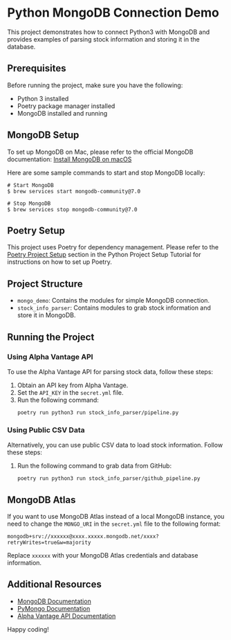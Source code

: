 # Python MongoDB Connection Demo
This project demonstrates how to connect Python3 with MongoDB and provides examples of parsing stock information and storing it in the database.

## Prerequisites
Before running the project, make sure you have the following:
- Python 3 installed
- Poetry package manager installed
- MongoDB installed and running

## MongoDB Setup
To set up MongoDB on Mac, please refer to the official MongoDB documentation: [Install MongoDB on macOS](https://www.mongodb.com/docs/manual/tutorial/install-mongodb-on-os-x/)

Here are some sample commands to start and stop MongoDB locally:
```shell
# Start MongoDB
$ brew services start mongodb-community@7.0

# Stop MongoDB
$ brew services stop mongodb-community@7.0
```

## Poetry Setup
This project uses Poetry for dependency management. Please refer to the [Poetry Project Setup](https://github.com/turingplanet/python-project-setup-tutorial/blob/main/comprehensive_set_up.md#poetry-project-setup) section in the Python Project Setup Tutorial for instructions on how to set up Poetry.

## Project Structure
- `mongo_demo`: Contains the modules for simple MongoDB connection.
- `stock_info_parser`: Contains modules to grab stock information and store it in MongoDB.

## Running the Project
### Using Alpha Vantage API
To use the Alpha Vantage API for parsing stock data, follow these steps:
1. Obtain an API key from Alpha Vantage.
2. Set the `API_KEY` in the `secret.yml` file.
3. Run the following command:
   ```shell
   poetry run python3 run stock_info_parser/pipeline.py
   ```

### Using Public CSV Data
Alternatively, you can use public CSV data to load stock information. Follow these steps:
1. Run the following command to grab data from GitHub:
   ```shell
   poetry run python3 run stock_info_parser/github_pipeline.py
   ```

## MongoDB Atlas

If you want to use MongoDB Atlas instead of a local MongoDB instance, you need to change the `MONGO_URI` in the `secret.yml` file to the following format:

```
mongodb+srv://xxxxxx@xxxx.xxxxx.mongodb.net/xxxx?retryWrites=true&w=majority
```

Replace `xxxxxx` with your MongoDB Atlas credentials and database information.

## Additional Resources

- [MongoDB Documentation](https://docs.mongodb.com/)
- [PyMongo Documentation](https://pymongo.readthedocs.io/)
- [Alpha Vantage API Documentation](https://www.alphavantage.co/documentation/)

Happy coding!

